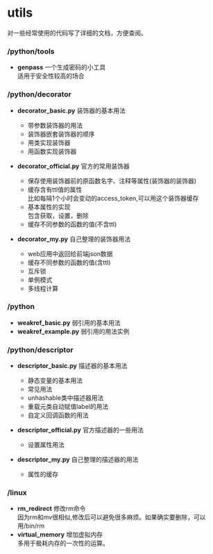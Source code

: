 # utils  
对一些经常使用的代码写了详细的文档，方便查阅。  
  
### /python/tools  
  
- **genpass** 一个生成密码的小工具  
 适用于安全性较高的场合  
  
### /python/decorator  
- **decorator_basic.py** 装饰器的基本用法  
    - 带参数装饰器的用法  
    - 装饰器嵌套装饰器的顺序  
    - 用类实现装饰器  
    - 用函数实现装饰器  
  
  
- **decorator_official.py** 官方的常用装饰器  
    - 保存使用装饰器前的原函数名字、注释等属性(装饰器的装饰器)  
    - 缓存含有ttl值的属性  
        比如每隔1个小时会变动的access_token,可以用这个装饰器缓存  
    - 基本属性的实现  
        包含获取，设置，删除  
    - 缓存不同参数的函数的值(不含ttl)  
  
  
- **decorator_my.py** 自己整理的装饰器用法  
    - web应用中返回给前端json数据  
    - 缓存不同参数的函数的值(含ttl)  
    - 互斥锁  
    - 单例模式  
    - 多线程计算  
  
  
### /python  
  
  
  
- **weakref_basic.py** 弱引用的基本用法  
- **weakref_example.py** 弱引用的用法实例  
  
  
### /python/descriptor  
- **descriptor_basic.py** 描述器的基本用法  
    - 静态变量的基本用法  
    - 常见用法  
    - unhashable类中描述器用法  
    - 重载元类自动赋值label的用法  
    - 自定义回调函数的用法  
  
- **descriptor_official.py** 官方描述器的一些用法  
    - 设置属性用法  
  
- **descriptor_my.py** 自己整理的描述器的用法  
    - 属性的缓存  
  
### /linux  
* **rm_redirect** 修改rm命令  
   因为rm和mv很相似,修改后可以避免很多麻烦。如果确实要删除，可以用/bin/rm  
* **virtual_memory** 增加虚拟内存  
   多用于极耗内存的一次性的运算。  
  
  
